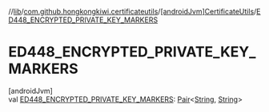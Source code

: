 //[lib](../../../index.md)/[com.github.hongkongkiwi.certificateutils](../index.md)/[[androidJvm]CertificateUtils](index.md)/[ED448_ENCRYPTED_PRIVATE_KEY_MARKERS](-e-d448_-e-n-c-r-y-p-t-e-d_-p-r-i-v-a-t-e_-k-e-y_-m-a-r-k-e-r-s.md)

# ED448_ENCRYPTED_PRIVATE_KEY_MARKERS

[androidJvm]\
val [ED448_ENCRYPTED_PRIVATE_KEY_MARKERS](-e-d448_-e-n-c-r-y-p-t-e-d_-p-r-i-v-a-t-e_-k-e-y_-m-a-r-k-e-r-s.md): [Pair](https://kotlinlang.org/api/latest/jvm/stdlib/kotlin/-pair/index.html)&lt;[String](https://kotlinlang.org/api/latest/jvm/stdlib/kotlin/-string/index.html), [String](https://kotlinlang.org/api/latest/jvm/stdlib/kotlin/-string/index.html)&gt;
